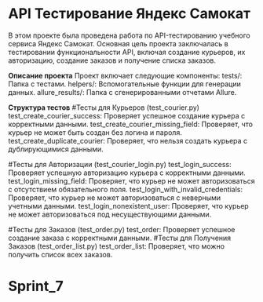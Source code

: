 # API Тестирование Яндекс Самокат
В этом проекте была проведена работа по API-тестированию учебного сервиса Яндекс Самокат. 
Основная цель проекта заключалась в тестировании функциональности API, включая создание курьеров, их авторизацию, создание заказов и получение списка заказов.

**Описание проекта**
Проект включает следующие компоненты:
tests/: Папка с тестами.
helpers/: Вспомогательные функции для генерации данных.
allure_results/: Папка с сгенерированными отчетами Allure.

**Структура тестов**
#Тесты для Курьеров (test_courier.py)
test_create_courier_success: Проверяет успешное создание курьера с корректными данными.
test_create_courier_missing_field: Проверяет, что курьер не может быть создан без логина и пароля.
test_create_duplicate_courier: Проверяет, что нельзя создать курьера с дублирующимися данными.

#Тесты для Авторизации (test_courier_login.py)
test_login_success: Проверяет успешную авторизацию курьера с корректными данными.
test_login_missing_field: Проверяет, что курьер не может авторизоваться с отсутствием обязательного поля.
test_login_with_invalid_credentials: Проверяет, что курьер не может авторизоваться с неверными учетными данными.
test_login_nonexistent_user: Проверяет, что курьер не может авторизоваться под несуществующими данными.

#Тесты для Заказов (test_order.py)
test_order: Проверяет успешное создание заказа с корректными данными.
#Тесты для Получения Заказов (test_order_list.py)
test_order_list: Проверяет, что можно получить список всех заказов.

# Sprint_7
